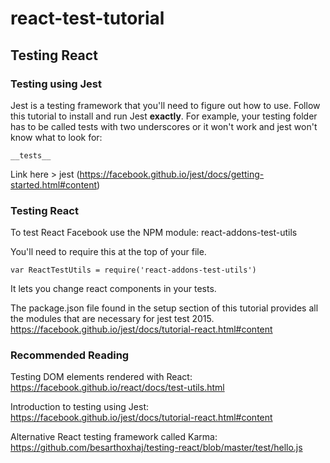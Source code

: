 # react-test-tutorial

## Testing React

### Testing using Jest

Jest is a testing framework that you'll need to figure out how to use. Follow this tutorial to install and run Jest __exactly__. For example, your testing folder has to be called tests
with two underscores or it won't work and jest won't know what to look for:
```
__tests__
```
Link here > jest (https://facebook.github.io/jest/docs/getting-started.html#content)

### Testing React

To test React Facebook use the NPM module: react-addons-test-utils

You'll need to require this at the top of your file.
```
var ReactTestUtils = require('react-addons-test-utils')
```
It lets you change react components in your tests.

The package.json file found in the setup section of this tutorial provides all the modules that are necessary for jest test 2015.
https://facebook.github.io/jest/docs/tutorial-react.html#content

### Recommended Reading

Testing DOM elements rendered with React:
https://facebook.github.io/react/docs/test-utils.html

Introduction to testing using Jest:
https://facebook.github.io/jest/docs/tutorial-react.html#content

Alternative React testing framework called Karma:
https://github.com/besarthoxhaj/testing-react/blob/master/test/hello.js
